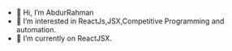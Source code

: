- 👋 Hi, I’m AbdurRahman
- 👀 I’m interested in ReactJs,JSX,Competitive Programming and automation.
- 🌱 I’m currently on ReactJSX.

<!---
abdurrahmanAR12/abdurrahmanAR12 is a ✨ special ✨ repository because its `README.md` (this file) appears on your GitHub profile.
You can click the Preview link to take a look at your changes.
--->

